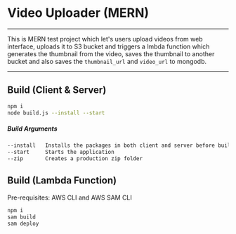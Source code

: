 # Video Uploader (MERN)
----

This is MERN test project which let's users upload videos from web interface, uploads it to S3 bucket and triggers a lmbda function which generates the thumbnail from the video, saves the thumbnail to another bucket and also saves the `thumbnail_url` and `video_url` to mongodb.

----

## Build (Client & Server)
```bash
npm i
node build.js --install --start
```

##### Build Arguments
```bash
--install   Installs the packages in both client and server before building it
--start     Starts the application
--zip       Creates a production zip folder 
```

## Build (Lambda Function)
Pre-requisites: AWS CLI and AWS SAM CLI
```bash
npm i
sam build
sam deploy
```